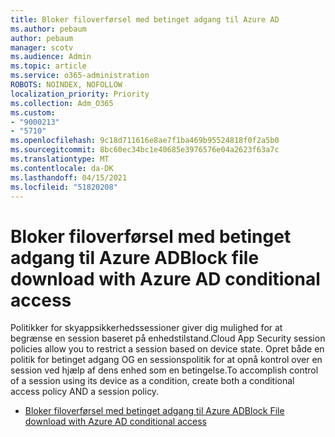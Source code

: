 ```yaml
---
title: Bloker filoverførsel med betinget adgang til Azure AD
ms.author: pebaum
author: pebaum
manager: scotv
ms.audience: Admin
ms.topic: article
ms.service: o365-administration
ROBOTS: NOINDEX, NOFOLLOW
localization_priority: Priority
ms.collection: Adm_O365
ms.custom:
- "9000213"
- "5710"
ms.openlocfilehash: 9c18d711616e8ae7f1ba469b95524818f0f2a5b0
ms.sourcegitcommit: 8bc60ec34bc1e40685e3976576e04a2623f63a7c
ms.translationtype: MT
ms.contentlocale: da-DK
ms.lasthandoff: 04/15/2021
ms.locfileid: "51820208"
---
```

# <a name="block-file-download-with-azure-ad-conditional-access"></a><span data-ttu-id="e6984-102">Bloker filoverførsel med betinget adgang til Azure AD</span><span class="sxs-lookup"><span data-stu-id="e6984-102">Block file download with Azure AD conditional access</span></span>

<span data-ttu-id="e6984-103">Politikker for skyappsikkerhedssessioner giver dig mulighed for at begrænse en session baseret på enhedstilstand.</span><span class="sxs-lookup"><span data-stu-id="e6984-103">Cloud App Security session policies allow you to restrict a session based on device state.</span></span> <span data-ttu-id="e6984-104">Opret både en politik for betinget adgang OG en sessionspolitik for at opnå kontrol over en session ved hjælp af dens enhed som en betingelse.</span><span class="sxs-lookup"><span data-stu-id="e6984-104">To accomplish control of a session using its device as a condition, create both a conditional access policy AND a session policy.</span></span>

- [<span data-ttu-id="e6984-105">Bloker filoverførsel med betinget adgang til Azure AD</span><span class="sxs-lookup"><span data-stu-id="e6984-105">Block File download with Azure AD conditional access</span></span>](https://docs.microsoft.com/cloud-app-security/use-case-proxy-block-session-aad#create-a-block-download-policy-for-unmanaged-devices)
